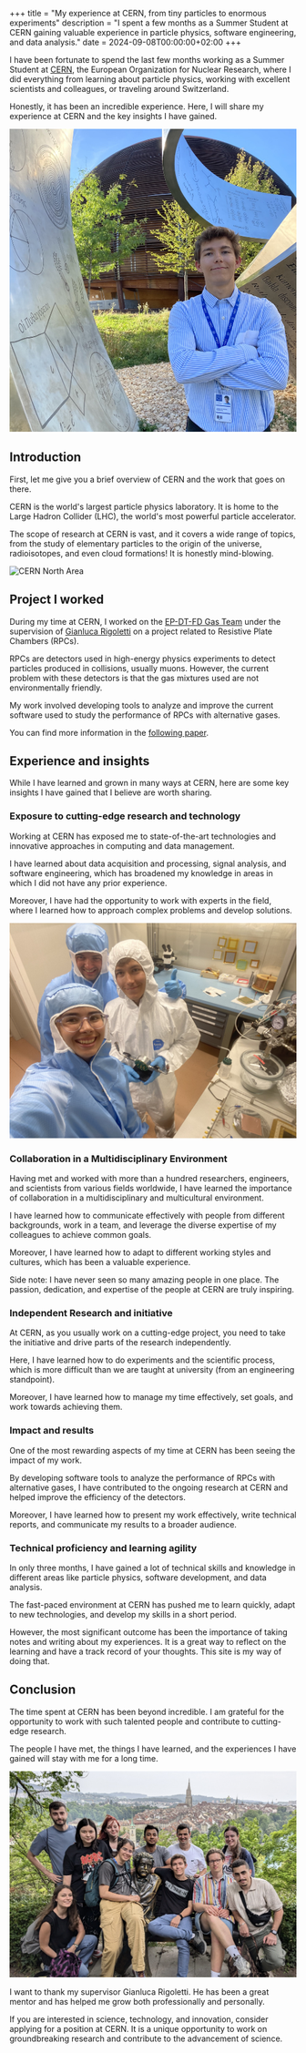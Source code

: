 +++
title = "My experience at CERN, from tiny particles to enormous experiments"
description = "I spent a few months as a Summer Student at CERN gaining valuable experience in particle physics, software engineering, and data analysis."
date = 2024-09-08T00:00:00+02:00
+++

I have been fortunate to spend the last few months working as a Summer Student at [CERN](https://home.cern/), the European Organization for Nuclear Research, where I did everything from learning about particle physics, working with excellent scientists and colleagues, or traveling around Switzerland.

Honestly, it has been an incredible experience. Here, I will share my experience at CERN and the key insights I have gained.

![CERN Globe of Science and Innovation](cern_globe_professional.jpg "CERN Globe of Science and Innovation")

## Introduction

First, let me give you a brief overview of CERN and the work that goes on there.

CERN is the world's largest particle physics laboratory. It is home to the Large Hadron Collider (LHC), the world's most powerful particle accelerator.

The scope of research at CERN is vast, and it covers a wide range of topics, from the study of elementary particles to the origin of the universe, radioisotopes, and even cloud formations!
It is honestly mind-blowing.

![CERN North Area](cern_gif_north_area.gif "CERN North Area")

## Project I worked

During my time at CERN, I worked on the [EP-DT-FD Gas Team](https://ep-dep-dt.web.cern.ch/gas-systems) under the supervision of [Gianluca Rigoletti](https://www.linkedin.com/in/gianlucarigoletti) on a project related to Resistive Plate Chambers (RPCs).

RPCs are detectors used in high-energy physics experiments to detect particles produced in collisions, usually muons.
However, the current problem with these detectors is that the gas mixtures used are not environmentally friendly.

My work involved developing tools to analyze and improve the current software used to study the performance of RPCs with alternative gases.

You can find more information in the [following paper](https://cds.cern.ch/record/2908492?ln=en).

## Experience and insights

While I have learned and grown in many ways at CERN, here are some key insights I have gained that I believe are worth sharing.

### Exposure to cutting-edge research and technology

Working at CERN has exposed me to state-of-the-art technologies and innovative approaches in computing and data management.

I have learned about data acquisition and processing, signal analysis, and software engineering, which has broadened my knowledge in areas in which I did not have any prior experience.

Moreover, I have had the opportunity to work with experts in the field, where I learned how to approach complex problems and develop solutions.

![Gas Detector Workshop](cern_gas_detector_workshop.jpg "Gas Detector Workshop")

### Collaboration in a Multidisciplinary Environment

Having met and worked with more than a hundred researchers, engineers, and scientists from various fields worldwide, I have learned the importance of collaboration in a multidisciplinary and multicultural environment.

I have learned how to communicate effectively with people from different backgrounds, work in a team, and leverage the diverse expertise of my colleagues to achieve common goals.

Moreover, I have learned how to adapt to different working styles and cultures, which has been a valuable experience.

Side note: I have never seen so many amazing people in one place. The passion, dedication, and expertise of the people at CERN are truly inspiring.


### Independent Research and initiative

At CERN, as you usually work on a cutting-edge project, you need to take the initiative and drive parts of the research independently.

Here, I have learned how to do experiments and the scientific process, which is more difficult than we are taught at university (from an engineering standpoint).

Moreover, I have learned how to manage my time effectively, set goals, and work towards achieving them.

### Impact and results 

One of the most rewarding aspects of my time at CERN has been seeing the impact of my work.

By developing software tools to analyze the performance of RPCs with alternative gases, I have contributed to the ongoing research at CERN and helped improve the efficiency of the detectors.

Moreover, I have learned how to present my work effectively, write technical reports, and communicate my results to a broader audience.

### Technical proficiency and learning agility 

In only three months, I have gained a lot of technical skills and knowledge in different areas like particle physics, software development, and data analysis.

The fast-paced environment at CERN has pushed me to learn quickly, adapt to new technologies, and develop my skills in a short period.

However, the most significant outcome has been the importance of taking notes and writing about my experiences. It is a great way to reflect on the learning and have a track record of your thoughts. This site is my way of doing that.

## Conclusion 

The time spent at CERN has been beyond incredible. I am grateful for the opportunity to work with such talented people and contribute to cutting-edge research.

The people I have met, the things I have learned, and the experiences I have gained will stay with me for a long time.

![CERN Summer Student Bern Trip](cern_summer_student_bern_trip.jpg "CERN Summer Student Bern Trip")

I want to thank my supervisor Gianluca Rigoletti. He has been a great mentor and has helped me grow both professionally and personally.

If you are interested in science, technology, and innovation, consider applying for a position at CERN. It is a unique opportunity to work on groundbreaking research and contribute to the advancement of science.
